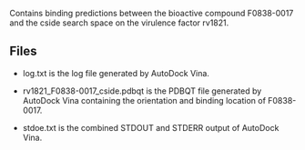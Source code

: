 Contains binding predictions between the bioactive compound F0838-0017 and the cside search space on the virulence factor rv1821.

## Files

- log.txt is the log file generated by AutoDock Vina.

- rv1821_F0838-0017_cside.pdbqt is the PDBQT file generated by AutoDock Vina containing the orientation and binding location of F0838-0017.

- stdoe.txt is the combined STDOUT and STDERR output of AutoDock Vina.

